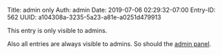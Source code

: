 Title: admin only
Auth: admin
Date: 2019-07-06 02:29:32-07:00
Entry-ID: 562
UUID: a104308a-3235-5a23-a81e-a0251d479913

This entry is only visible to admins.

Also all entries are always visible to admins.  So should the [admin panel](/_admin).
